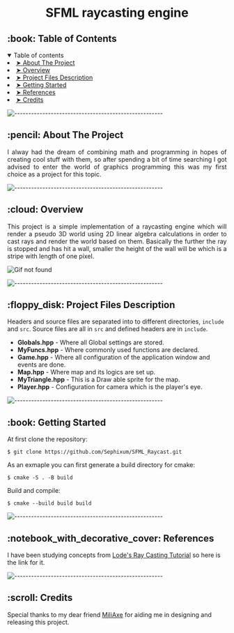 <h1 align="center"> SFML raycasting engine </h1>

<!-- TABLE OF CONTENTS -->
<h2 id="table-of-contents"> :book: Table of Contents</h2>

<details open="open">
    <summary> Table of contents </summary>
    <o1>
    <li><a href="#about-the-project"> ➤ About The Project</a></li>
    <li><a href="#overview"> ➤ Overview</a></li>
    <li><a href="#project-files-description"> ➤ Project Files Description</a></li>
    <li><a href="#getting-started"> ➤ Getting Started</a></li>
    <li><a href="#references"> ➤ References</a></li>
    <li><a href="#credits"> ➤ Credits</a></li>
    </o1>
</details>

![-----------------------------------------------------](https://raw.githubusercontent.com/andreasbm/readme/master/assets/lines/rainbow.png)

<!-- ABOUT THE PROJECT -->
<h2 id="about-the-project"> :pencil: About The Project</h2>
<p align="justify">
    I alway had the dream of combining math and programming in hopes of creating cool stuff with them,
so after spending a bit of time searching I got advised to enter the world of graphics programming this
was my first choice as a project for this topic.
</p>

![-----------------------------------------------------](https://raw.githubusercontent.com/andreasbm/readme/master/assets/lines/rainbow.png)

<!-- OVERVIEW -->
<h2 id="overview"> :cloud: Overview</h2>

<p align="justify"> 
This project is a simple implementation of a raycasting engine which will render a pseudo 3D world
using 2D linear algebra calculations in order to cast rays and render the world based on them. Basically the further the ray is stopped and has hit a wall, smaller the height of the wall will be which is a stripe with length of one pixel.
</p>

![Gif not found](Showcase.gif)

![-----------------------------------------------------](https://raw.githubusercontent.com/andreasbm/readme/master/assets/lines/rainbow.png)

<!-- PROJECT FILES DESCRIPTION -->
<h2 id="project-files-description"> :floppy_disk: Project Files Description</h2>

<!-- <p align="justify">  -->
Headers and source files are separated into to different directories, `include` and `src`.
Source files are all in `src` and defined headers are in `include`.
<!-- </p> -->


<ul>
<li><b>Globals.hpp</b> - Where all Global settings are stored.</li>
<li><b>MyFuncs.hpp</b> - Where commonly used functions are declared.</li>
  <li><b>Game.hpp</b> - Where all configuration of the application window and events are done.</li>
  <li><b>Map.hpp</b> - Where map and its logics are set up.</li>
  <li><b>MyTriangle.hpp</b> - This is a Draw able sprite for the map.</li>
  <li><b>Player.hpp</b> - Configuration for camera which is the player's eye.</li>
</ul>

![-----------------------------------------------------](https://raw.githubusercontent.com/andreasbm/readme/master/assets/lines/rainbow.png)

<!-- GETTING STARTED -->
<h2 id="getting-started"> :book: Getting Started</h2>

<p>At first clone the repository:</p>
<pre><code>$ git clone https://github.com/Sephixum/SFML_Raycast.git</code></pre>

<p>As an exmaple you can first generate a build directory for cmake:</p>
<pre><code>$ cmake -S . -B build</code></pre>

<p>Build and compile:</p>
<pre><code>$ cmake --build build build</code></pre>

<!-- <i>Note that all of the commands that appear in this project also appear in <code>commands.txt</code>, for easy copying and pasting.</i> -->

![-----------------------------------------------------](https://raw.githubusercontent.com/andreasbm/readme/master/assets/lines/rainbow.png)

<!-- REFRENCES -->
<h2 id="references"> :notebook_with_decorative_cover: References</h2>

<p>I have been studying concepts from
<a href="https://lodev.org/cgtutor/raycasting.html"> Lode's Ray Casting Tutorial</a>
so here is the link for it.</p>

![-----------------------------------------------------](https://raw.githubusercontent.com/andreasbm/readme/master/assets/lines/rainbow.png)

<!-- Credits -->
<h2 id="credits"> :scroll: Credits</h2>
<p>Special thanks to my dear friend <a href="https://github.com/MiliAxe">MiliAxe</a> for aiding me in designing and releasing this project.</p>
